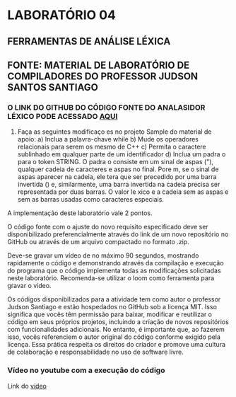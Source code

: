 # LABORATÓRIO 04

## FERRAMENTAS DE ANÁLISE LÉXICA
## FONTE: MATERIAL DE LABORATÓRIO DE COMPILADORES DO PROFESSOR JUDSON SANTOS SANTIAGO

### O LINK DO GITHUB DO CÓDIGO FONTE DO ANALASIDOR LÉXICO PODE ACESSADO [AQUI](https://github.com/JudsonSS/Compiladores/tree/master/Labs/Lab11)


1. Faça as seguintes modificaço es no projeto Sample do material de apoio:
a) Inclua a palavra-chave while
b) Mude os operadores relacionais para serem os mesmo de C++
c) Permita o caractere sublinhado em qualquer parte de um identificador
d) Inclua um padra o para o token STRING. O padra o consiste em um sinal de aspas
("), qualquer cadeia de caracteres e aspas no final. Pore m, se o sinal de aspas
aparecer na cadeia, ele tera que ser precedido por uma barra invertida (\) e,
similarmente, uma barra invertida na cadeia precisa ser representada por duas
barras. O valor le xico e a cadeia sem as aspas e sem as barras usadas como
caracteres especiais.

A implementação deste laboratório vale 2 pontos.

O código fonte com o ajuste do novo requisito especificado deve ser disponibilizado
preferencialmente através do link de um novo repositório no GitHub ou através de um
arquivo compactado no formato .zip.

Deve-se gravar um vídeo de no máximo 90 segundos, mostrando rapidamente o
código e demonstrando através da compilação e execução do programa que o
código implementa todas as modificações solicitadas neste laboratório.
Recomenda-se utilizar o loom como ferramenta para gravar o vídeo.

Os códigos disponibilizados para a atividade tem como autor o professor Judson Santiago e estão 
hospedados no GitHub sob a licença MIT. Isso significa que vocês têm permissão para baixar, 
modificar e reutilizar o código em seus próprios projetos, incluindo a criação de novos 
repositórios com funcionalidades adicionais. No entanto, é importante que, ao fazerem isso, 
vocês referenciem o autor original do código conforme exigido pela licença. Essa prática respeita 
os direitos do criador e promove uma cultura de colaboração e responsabilidade no uso de software livre.

### Vídeo no youtube com a execução do código
Link do [vídeo](https://youtu.be/v3cN7wm3b9A)
